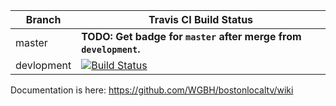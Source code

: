 | Branch | Travis CI Build Status |
| --- | --- |
| master | __TODO: Get badge for `master` after merge from `development`.__ |
| devlopment | [![Build Status](https://travis-ci.org/WGBH/bostonlocaltv.svg?branch=development)](https://travis-ci.org/WGBH/bostonlocaltv) | 

Documentation is here: https://github.com/WGBH/bostonlocaltv/wiki